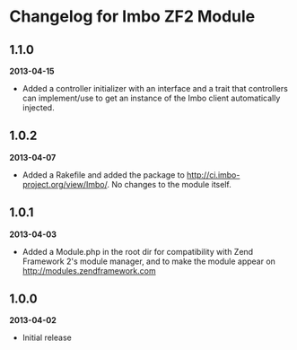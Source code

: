 Changelog for Imbo ZF2 Module
=============================

1.1.0
-----
__2013-04-15__

* Added a controller initializer with an interface and a trait that controllers can implement/use to get an instance of the Imbo client automatically injected.

1.0.2
-----
__2013-04-07__

* Added a Rakefile and added the package to http://ci.imbo-project.org/view/Imbo/. No changes to the module itself.

1.0.1
-----
__2013-04-03__

*  Added a Module.php in the root dir for compatibility with Zend Framework 2's module manager, and to make the module appear on http://modules.zendframework.com

1.0.0
-----
__2013-04-02__

* Initial release
